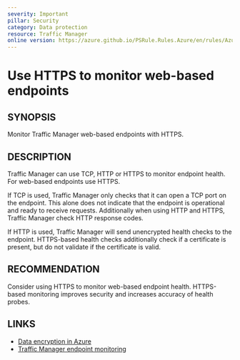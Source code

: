 ```yaml
---
severity: Important
pillar: Security
category: Data protection
resource: Traffic Manager
online version: https://azure.github.io/PSRule.Rules.Azure/en/rules/Azure.TrafficManager.Protocol/
---
```


# Use HTTPS to monitor web-based endpoints

## SYNOPSIS

Monitor Traffic Manager web-based endpoints with HTTPS.

## DESCRIPTION

Traffic Manager can use TCP, HTTP or HTTPS to monitor endpoint health.
For web-based endpoints use HTTPS.

If TCP is used, Traffic Manager only checks that it can open a TCP port on the endpoint.
This alone does not indicate that the endpoint is operational and ready to receive requests.
Additionally when using HTTP and HTTPS, Traffic Manager check HTTP response codes.

If HTTP is used, Traffic Manager will send unencrypted health checks to the endpoint.
HTTPS-based health checks additionally check if a certificate is present,
but do not validate if the certificate is valid.

## RECOMMENDATION

Consider using HTTPS to monitor web-based endpoint health.
HTTPS-based monitoring improves security and increases accuracy of health probes.

## LINKS

- [Data encryption in Azure](https://learn.microsoft.com/azure/architecture/framework/security/design-storage-encryption#data-in-transit)
- [Traffic Manager endpoint monitoring](https://docs.microsoft.com/azure/traffic-manager/traffic-manager-monitoring)
